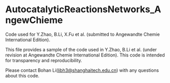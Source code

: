 # AutocatalyticReactionsNetworks_AngewChieme
Code used for Y.Zhao, B.Li, X.Fu et al. (submitted to Angewandte Chemie International Edition).

This file provides a sample of the code used in Y.Zhao, B.Li et al. (under revision at Angewandte Chemie International Edition). This code is intended for transparency and reproducibility.

Please contact Bohan Li(libh3@shanghaitech.edu.cn) with any questions about this code.
